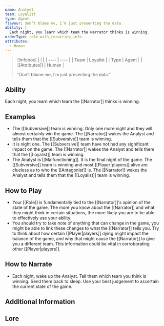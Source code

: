 ```yaml
---
name: Analyst
team: Loyalist
type: Agent
flavour: Don’t blame me, I’m just presenting the data.
ability: |
  Each night, you learn which team the Narrator thinks is winning.
orderType: role_with_recurring_info
attributes:
  - Human
---
```

> [!infobox]
> |  |  |
> | ---- | ---- |
> | Team | Loyalist |
> | Type | Agent |
> | [[Attributes]] | Human |
> 
>  “Don’t blame me, I’m just presenting the data.”

## Ability
Each night, you learn which team the [[Narrator]] thinks is winning.

## Examples
- The [[Subversive]] team is winning. Only one more night and they will almost certainly win the game. The [[Narrator]] wakes the Analyst and tells them that the [[Subversive]] team is winning.
- It is night one. The [[Subversive]] team have not had any significant impact on the game. The [[Narrator]] wakes the Analyst and tells them that the [[Loyalist]] team is winning.
- The Analyst is [[Malfunctioning]]. It is the final night of the game. The [[Subversive]] team is winning and most [[Player|players]] alive are clueless as to who the [[Antagonist]] is. The [[Narrator]] wakes the Analyst and tells them that the [[Loyalist]] team is winning.

## How to Play
- Your [[Role]] is fundamentally tied to the [[Narrator]]'s opinion of the state of the game. The more you know about the [[Narrator]] and what they might think in certain situations, the more likely you are to be able to effectively use your ability.
- You should try to take note of anything that can change in the game, you might be able to link these changes to what the [[Narrator]] tells you. Try to think about how certain [[Player|players]] dying might impact the balance of the game, and why that might cause the [[Narrator]] to give you a different team. This information could be vital in corroborating other [[Player|players]].

## How to Narrate
- Each night, wake up the Analyst. Tell them which team you think is winning. Send them back to sleep. Use your best judgement to ascertain the current state of the game.

## Additional Information

## Lore